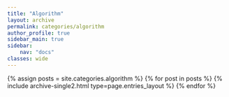 ```yaml
---
title: "Algorithm"
layout: archive
permalink: categories/algorithm
author_profile: true
sidebar_main: true
sidebar:
    nav: "docs"
classes: wide
---
```


{% assign posts = site.categories.algorithm %}
{% for post in posts %} {% include archive-single2.html type=page.entries_layout %} {% endfor %}
